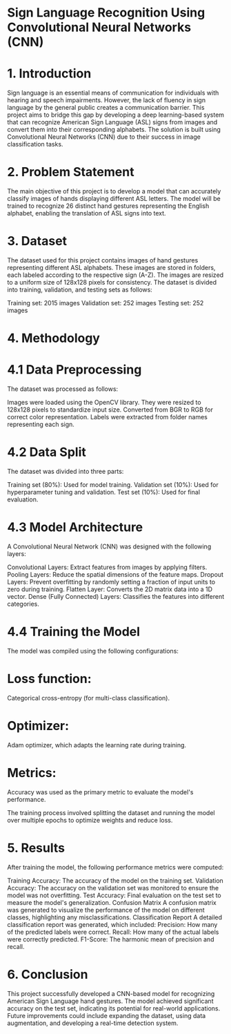 # Sign Language Recognition Using Convolutional Neural Networks (CNN)
# 1. Introduction
Sign language is an essential means of communication for individuals with hearing and speech impairments. However, the lack of fluency in sign language by the general public creates a communication barrier. This project aims to bridge this gap by developing a deep learning-based system that can recognize American Sign Language (ASL) signs from images and convert them into their corresponding alphabets. The solution is built using Convolutional Neural Networks (CNN) due to their success in image classification tasks.

# 2. Problem Statement
The main objective of this project is to develop a model that can accurately classify images of hands displaying different ASL letters. The model will be trained to recognize 26 distinct hand gestures representing the English alphabet, enabling the translation of ASL signs into text.

# 3. Dataset
The dataset used for this project contains images of hand gestures representing different ASL alphabets. These images are stored in folders, each labeled according to the respective sign (A-Z). The images are resized to a uniform size of 128x128 pixels for consistency. The dataset is divided into training, validation, and testing sets as follows:

Training set: 2015 images
Validation set: 252 images
Testing set: 252 images


# 4. Methodology
# 4.1 Data Preprocessing
The dataset was processed as follows:

Images were loaded using the OpenCV library.
They were resized to 128x128 pixels to standardize input size.
Converted from BGR to RGB for correct color representation.
Labels were extracted from folder names representing each sign.

# 4.2 Data Split
The dataset was divided into three parts:

Training set (80%): Used for model training.
Validation set (10%): Used for hyperparameter tuning and validation.
Test set (10%): Used for final evaluation.

# 4.3 Model Architecture
A Convolutional Neural Network (CNN) was designed with the following layers:

Convolutional Layers: Extract features from images by applying filters.
Pooling Layers: Reduce the spatial dimensions of the feature maps.
Dropout Layers: Prevent overfitting by randomly setting a fraction of input units to zero during training.
Flatten Layer: Converts the 2D matrix data into a 1D vector.
Dense (Fully Connected) Layers: Classifies the features into different categories.

# 4.4 Training the Model
The model was compiled using the following configurations:

# Loss function: 
Categorical cross-entropy (for multi-class classification).
# Optimizer: 
Adam optimizer, which adapts the learning rate during training.
# Metrics: 
Accuracy was used as the primary metric to evaluate the model's performance.

The training process involved splitting the dataset and running the model over multiple epochs to optimize weights and reduce loss.

# 5. Results
After training the model, the following performance metrics were computed:

Training Accuracy: The accuracy of the model on the training set.
Validation Accuracy: The accuracy on the validation set was monitored to ensure the model was not overfitting.
Test Accuracy: Final evaluation on the test set to measure the model's generalization.
Confusion Matrix
A confusion matrix was generated to visualize the performance of the model on different classes, highlighting any misclassifications.
Classification Report
A detailed classification report was generated, which included:
Precision: How many of the predicted labels were correct.
Recall: How many of the actual labels were correctly predicted.
F1-Score: The harmonic mean of precision and recall.

# 6. Conclusion
This project successfully developed a CNN-based model for recognizing American Sign Language hand gestures. The model achieved significant accuracy on the test set, indicating its potential for real-world applications. Future improvements could include expanding the dataset, using data augmentation, and developing a real-time detection system.
